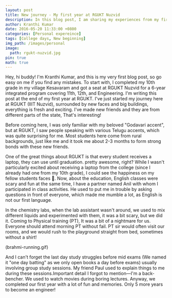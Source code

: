 ```yaml
---
layout: post
title: New journey - My first year at RGUKT Nuzvid
description: In this blog post, I am sharing my experiences from my first year at RGUKT Nuzvid, where I experienced new faces, challenges, and exciting opportunities on my journey towards becoming an engineer.
author: Kranthi Kumar
date: 2016-05-20 11:33:00 +0800
categories: [Personal expereince]
tags: [College days, New beginning]
img_path: /images/personal
image:
  path: rgukt-nuzvid.jpg
pin: true
math: true
---
```


Hey, hi buddy! I'm Kranthi Kumar, and this is my very first blog post, so go easy on me if you find any mistakes. To start with, I completed my 10th grade in my village Kesavaram and got a seat at RGUKT Nuzvid for a 6-year integrated program covering 11th, 12th, and Engineering. I'm writing this post at the end of my first year at RGUKT. I've just started my journey here at RGUKT (IIIT Nuzvid), surrounded by new faces and big buildings, everything is fresh and exciting. I've made new friends and they are from different parts of the state, That's interesting! 

Before coming here, I was only familiar with my beloved "Godavari accent", but at RGUKT, I saw people speaking with various Telugu accents, which was quite surprising for me. Most students here come from rural backgrounds, just like me and it took me about 2-3 months to form strong bonds with these new friends.

One of the great things about RGUKT is that every student receives a laptop, they can use until graduation. pretty awesome, right? While I wasn't particularly excited about receiving a laptop from the college (since I already had one from my 10th grade), I could see the happiness on my fellow students faces 🤩. Now, about the education, English classes were scary and fun at the same time, I have a partner named Anil with whom I participated in class activities. He used to put me in trouble by asking questions in front of everyone, which made me mumble a lot, as English is not our first language. 

In the chemistry labs, when the lab assistant wasn't around, we used to mix different liquids and experimented with them, it was a bit scary, but we did it. Coming to Physical training (PT), It was a bit of a nightmare for us. Everyone should attend morning PT without fail. PT sir would often visit our rooms, and we would rush to the playground straight from bed, sometimes without a shirt!

(brahmi-running.gif)

And I can't forget the last day study struggles before mid exams (We named it "one day batting" as we only open books a day before exams) usually involving group study sessions. My friend Paul used to explain things to me during these sessions.Important detail I forgot to mention—I'm a back-bencher. We used to watch movies during boring lectures. Anyway, we completed our first year with a lot of fun and memories. Only 5 more years to become an engineer!
